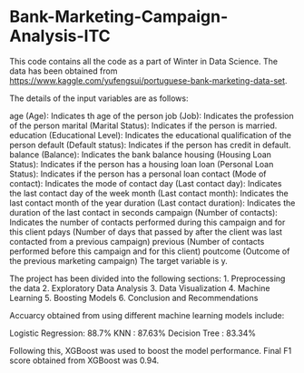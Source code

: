 # Bank-Marketing-Campaign-Analysis-ITC

This code contains all the code as a part of Winter in Data Science. The data has been obtained from https://www.kaggle.com/yufengsui/portuguese-bank-marketing-data-set.



The details of the input variables are as follows:

age (Age): Indicates th age of the person
job (Job): Indicates the profession of the person
marital (Marital Status): Indicates if the person is married.
education (Educational Level): Indicates the educational qualification of the person
default (Default status): Indicates if the person has credit in default.
balance (Balance): Indicates the bank balance
housing (Housing Loan Status): Indicates if the person has a housing loan
loan (Personal Loan Status): Indicates if the person has a personal loan
contact (Mode of contact): Indicates the mode of contact
day (Last contact day): Indicates the last contact day of the week
month (Last contact month): Indicates the last contact month of the year
duration (Last contact duration): Indicates the duration of the last contact in seconds
campaign (Number of contacts): Indicates the number of contacts performed during this campaign and for this client
pdays (Number of days that passed by after the client was last contacted from a previous campaign)
previous (Number of contacts performed before this campaign and for this client)
poutcome (Outcome of the previous marketing campaign)
The target variable is y.

The project has been divided into the following sections: 1. Preprocessing the data 2. Exploratory Data Analysis 3. Data Visualization 4. Machine Learning 5. Boosting Models 6. Conclusion and Recommendations


Accuarcy obtained from using different machine learning models include:

Logistic Regression: 88.7%
KNN : 87.63%
Decision Tree : 83.34%

Following this, XGBoost was used to boost the model performance. Final F1 score obtained from XGBoost was 0.94.
